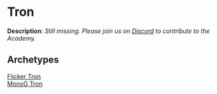 <!-- This page is automatically generated by Myr: do not update it manually. Changes directly applied here will be lost. -->
# Tron

**Description**: _Still missing. Please join us on [Discord](https://discord.gg/fYQbpjjkQ3) to contribute to the Academy._

## **Archetypes**

[Flicker Tron](../archetypes/Flicker%20Tron.html)  
[MonoG Tron](../archetypes/MonoG%20Tron.html)  

